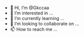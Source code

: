 - 👋 Hi, I’m @Gkccaa
- 👀 I’m interested in ...
- 🌱 I’m currently learning ...
- 💞️ I’m looking to collaborate on ...
- 📫 How to reach me ...

<!---
Gkccaa/Gkccaa is a ✨ special ✨ repository because its `README.md` (this file) appears on your GitHub profile.
You can click the Preview link to take a look at your changes.
--->
